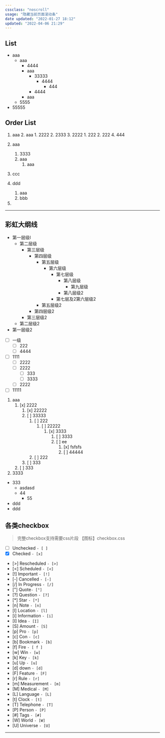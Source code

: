 ```yaml
---
cssclass: "noscroll"
usage: "隐藏当前页面滚动条"
date updated: "2022-01-27 18:12"
updated: "2022-04-06 21:29"
---
```




## List

- aaa
	- aaa
		- 4444
		- aaa
			- 33333
				- 4444
					- 444
			- 4444 
		- aaa
	- 5555
- 55555
## Order List

1. aaa
   2. aaa
	   1. 2222
	   2. 2333
   3. 2222
	   1. 222
	   2. 222
   4. 444
1. aaa
   1. 3333
   2. aaa
      1. aaa
2. ccc
3. ddd
   1. aaa
   2. bbb

4. 

---

## 彩虹大纲线

- 第一层级I
	- 第二层级
		- 第三层级
			- 第四层级
				- 第五层级
					- 第六层级
						- 第七层级
							- 第八层级
								- 第九层级
							- 第八层级2
						- 第七层及2第六层级2
				- 第五层级2
			- 第四层级2
		- 第三层级2
	- 第二层级2
- 第一层级2

- [ ] 一级
	- [ ] 222
	- [ ] 4444
- [ ] 1111
	- [ ] 2222
	- [ ] 2222
		- [ ] 333
		- [ ] 3333
	- [ ] 2222
- [ ] 11111

1. aaa
   1. [x] 2222
      1. [x] 22222
      2. [ ] 33333
         1. [ ] 222
            1. [ ] 22222
               1. [x] 3333
                  1. [ ] 3333
                  2. [ ] ee
                     1. [x] fsfsfs
                     2. [ ] 44444
         2. [ ] 222
      3. [ ] 333
   2. [ ] 333
2. 3333
- 333
	- asdasd
	- 44
		- 55
 - ddd
 - ddd


## 各类checkbox
> 完整checkbox支持需要css片段 【图标】checkbox.css
- [ ] Unchecked `- [ ]`
- [x] Checked `- [x]`
- [>] Rescheduled `- [>]`
- [<] Scheduled `- [<]`
- [!] Important `- [!]`
- [-] Cancelled `- [-]`
- [/] In Progress `- [/]`
- ["] Quote`- ["]`
- [?] Question `- [?]`
- [*] Star `- [*]`
- [n] Note `- [n]`
- [l] Location `- [l]`
- [i] Information `- [i]`
- [I] Idea `- [I]`
- [S] Amount `- [S]`
- [p] Pro `- [p]`
- [c] Con `- [c]`
- [b] Bookmark `- [b]`
- [f] Fire `- [ f ]`
- [w] Win `- [w]`
- [k] Key `- [k]`
- [u] Up `- [u]`
- [d] down `- [d]`
- [F] Feature `- [F]`
- [r] Rule `- [r]`
- [m] Measurement `- [m]`
- [M] Medical `- [M]`
- [L] Language `- [L]`
- [t] Clock `- [t]`
- [T] Telephone `- [T]`
- [P] Person `- [P]`
- [#] Tags `- [#]`
- [W] World `- [W]`
- [U] Universe `- [U]`


----


